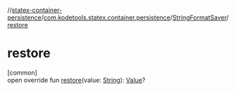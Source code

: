 //[statex-container-persistence](../../../index.md)/[com.kodetools.statex.container.persistence](../index.md)/[StringFormatSaver](index.md)/[restore](restore.md)

# restore

[common]\
open override fun [restore](restore.md)(value: [String](https://kotlinlang.org/api/core/kotlin-stdlib/kotlin/-string/index.html)): [Value](index.md)?
